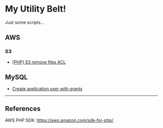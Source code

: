 # My Utility Belt!

Just some scripts...

## AWS

### S3

* [[PHP] S3 remove files ACL](aws/s3/s3-remove-files-acl.php)

## MySQL

* [Create application user with grants](mysql/create-application-mysql-user-with-grant.sql)

---

## References
AWS PHP SDK: https://aws.amazon.com/sdk-for-php/
